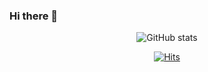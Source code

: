 ### Hi there 👋

<!--
**dk-ko/dk-ko** is a ✨ _special_ ✨ repository because its `README.md` (this file) appears on your GitHub profile.

Here are some ideas to get you started:

- 🔭 I’m currently working on ...
- 🌱 I’m currently learning ...
- 👯 I’m looking to collaborate on ...
- 🤔 I’m looking for help with ...
- 💬 Ask me about ...
- 📫 How to reach me: ...
- 😄 Pronouns: ...
- ⚡ Fun fact: ...
-->

<div align=center>
  
![GitHub stats](https://github-readme-stats.vercel.app/api?username=dk-ko&show_icons=true&count_private=true&theme=dark)  
<!-- [![본인ID's github stats](https://github-readme-stats.vercel.app/api/top-langs/?username=dk-ko&show_icons=true&hide_border=true&title_color=004386&icon_color=004386&layout=compact&count_private=true)](https://github.com/dk-ko) -->
  
</div>
  
<div align=center>

  [![Hits](https://hits.seeyoufarm.com/api/count/incr/badge.svg?url=https%3A%2F%2Fgithub.com%2Fdk-ko&count_bg=%231F9A92&title_bg=%23555555&icon=&icon_color=%23E7E7E7&title=hits&edge_flat=false)](https://hits.seeyoufarm.com)
  
</div>

